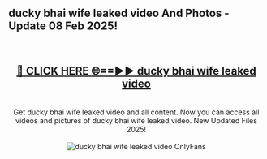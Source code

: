 <h2>ducky bhai wife leaked video And Photos - Update 08 Feb 2025!</h2>
<br>
<div align="center">
<h2><a href="https://cutt.ly/te57wshS" rel="nofollow">🔴 CLICK HERE 🌐==►► ducky bhai wife leaked video</a></h2>
<br>
Get ducky bhai wife leaked video and all content. Now you can access all videos and pictures of ducky bhai wife leaked video. New Updated Files 2025!
<br>
<br>
<a href="https://cutt.ly/te57wshS" rel="nofollow" data-target="animated-image.originalLink"><img src="https://i.ibb.co.com/WyWwxjT/player-gif2.gif" alt="ducky bhai wife leaked video OnlyFans" style="max-width: 100%; display: inline-block;" data-target="animated-image.originalImage"></a>
</div>
<br>